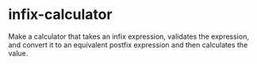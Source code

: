# infix-calculator
Make a calculator that takes an infix expression, validates the expression, and convert it to an equivalent postfix expression and then calculates the value.
